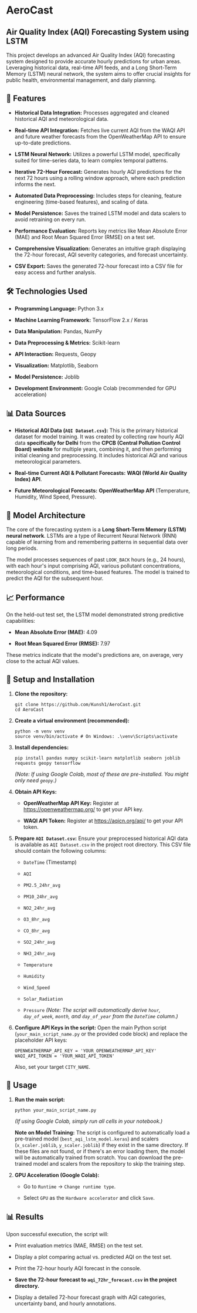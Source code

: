 # AeroCast

## Air Quality Index (AQI) Forecasting System using LSTM

This project develops an advanced Air Quality Index (AQI) forecasting system designed to provide accurate hourly predictions for urban areas. Leveraging historical data, real-time API feeds, and a Long Short-Term Memory (LSTM) neural network, the system aims to offer crucial insights for public health, environmental management, and daily planning.

## 🌟 Features

* **Historical Data Integration:** Processes aggregated and cleaned historical AQI and meteorological data.

* **Real-time API Integration:** Fetches live current AQI from the WAQI API and future weather forecasts from the OpenWeatherMap API to ensure up-to-date predictions.

* **LSTM Neural Network:** Utilizes a powerful LSTM model, specifically suited for time-series data, to learn complex temporal patterns.

* **Iterative 72-Hour Forecast:** Generates hourly AQI predictions for the next 72 hours using a rolling window approach, where each prediction informs the next.

* **Automated Data Preprocessing:** Includes steps for cleaning, feature engineering (time-based features), and scaling of data.

* **Model Persistence:** Saves the trained LSTM model and data scalers to avoid retraining on every run.

* **Performance Evaluation:** Reports key metrics like Mean Absolute Error (MAE) and Root Mean Squared Error (RMSE) on a test set.

* **Comprehensive Visualization:** Generates an intuitive graph displaying the 72-hour forecast, AQI severity categories, and forecast uncertainty.

* **CSV Export:** Saves the generated 72-hour forecast into a CSV file for easy access and further analysis.

## 🛠️ Technologies Used

* **Programming Language:** Python 3.x

* **Machine Learning Framework:** TensorFlow 2.x / Keras

* **Data Manipulation:** Pandas, NumPy

* **Data Preprocessing & Metrics:** Scikit-learn

* **API Interaction:** Requests, Geopy

* **Visualization:** Matplotlib, Seaborn

* **Model Persistence:** Joblib

* **Development Environment:** Google Colab (recommended for GPU acceleration)

## 📊 Data Sources

* **Historical AQI Data (`AQI Dataset.csv`):** This is the primary historical dataset for model training. It was created by collecting raw hourly AQI data **specifically for Delhi** from the **CPCB (Central Pollution Control Board) website** for multiple years, combining it, and then performing initial cleaning and preprocessing. It includes historical AQI and various meteorological parameters.

* **Real-time Current AQI & Pollutant Forecasts:** **WAQI (World Air Quality Index) API**.

* **Future Meteorological Forecasts:** **OpenWeatherMap API** (Temperature, Humidity, Wind Speed, Pressure).

## 🧠 Model Architecture

The core of the forecasting system is a **Long Short-Term Memory (LSTM) neural network**. LSTMs are a type of Recurrent Neural Network (RNN) capable of learning from and remembering patterns in sequential data over long periods.

The model processes sequences of past `LOOK_BACK` hours (e.g., 24 hours), with each hour's input comprising AQI, various pollutant concentrations, meteorological conditions, and time-based features. The model is trained to predict the AQI for the subsequent hour.

## 📈 Performance

On the held-out test set, the LSTM model demonstrated strong predictive capabilities:

* **Mean Absolute Error (MAE):** 4.09

* **Root Mean Squared Error (RMSE):** 7.97

These metrics indicate that the model's predictions are, on average, very close to the actual AQI values.

## 🚀 Setup and Installation

1.  **Clone the repository:**

    ```
    git clone https://github.com/Kunsh1/AeroCast.git
    cd AeroCast
    ```

2.  **Create a virtual environment (recommended):**

    ```
    python -m venv venv
    source venv/bin/activate # On Windows: .\venv\Scripts\activate
    ```

3.  **Install dependencies:**

    ```
    pip install pandas numpy scikit-learn matplotlib seaborn joblib requests geopy tensorflow
    ```

    *(Note: If using Google Colab, most of these are pre-installed. You might only need `geopy`.)*

4.  **Obtain API Keys:**

    * **OpenWeatherMap API Key:** Register at <https://openweathermap.org/> to get your API key.

    * **WAQI API Token:** Register at <https://aqicn.org/api/> to get your API token.

5.  **Prepare `AQI Dataset.csv`:** Ensure your preprocessed historical AQI data is available as `AQI Dataset.csv` in the project root directory. This CSV file should contain the following columns:

    * `DateTime` (Timestamp)

    * `AQI`

    * `PM2.5_24hr_avg`

    * `PM10_24hr_avg`

    * `NO2_24hr_avg`

    * `O3_8hr_avg`

    * `CO_8hr_avg`

    * `SO2_24hr_avg`

    * `NH3_24hr_avg`

    * `Temperature`

    * `Humidity`

    * `Wind_Speed`

    * `Solar_Radiation`

    * `Pressure`
        *(Note: The script will automatically derive `hour`, `day_of_week`, `month`, and `day_of_year` from the `DateTime` column.)*

6.  **Configure API Keys in the script:** Open the main Python script (`your_main_script_name.py` or the provided code block) and replace the placeholder API keys:

    ```
    OPENWEATHERMAP_API_KEY = 'YOUR_OPENWEATHERMAP_API_KEY'
    WAQI_API_TOKEN = 'YOUR_WAQI_API_TOKEN'
    ```

    Also, set your target `CITY_NAME`.

## 🏃 Usage

1.  **Run the main script:**

    ```
    python your_main_script_name.py
    ```

    *(If using Google Colab, simply run all cells in your notebook.)*

    **Note on Model Training:** The script is configured to automatically load a pre-trained model (`best_aqi_lstm_model.keras`) and scalers (`x_scaler.joblib`, `y_scaler.joblib`) if they exist in the same directory. If these files are not found, or if there's an error loading them, the model will be automatically trained from scratch. You can download the pre-trained model and scalers from the repository to skip the training step.

2.  **GPU Acceleration (Google Colab):**

    * Go to `Runtime` -> `Change runtime type`.

    * Select `GPU` as the `Hardware accelerator` and click `Save`.

## 📊 Results

Upon successful execution, the script will:

* Print evaluation metrics (MAE, RMSE) on the test set.

* Display a plot comparing actual vs. predicted AQI on the test set.

* Print the 72-hour hourly AQI forecast in the console.

* **Save the 72-hour forecast to `aqi_72hr_forecast.csv` in the project directory.**

* Display a detailed 72-hour forecast graph with AQI categories, uncertainty band, and hourly annotations.
